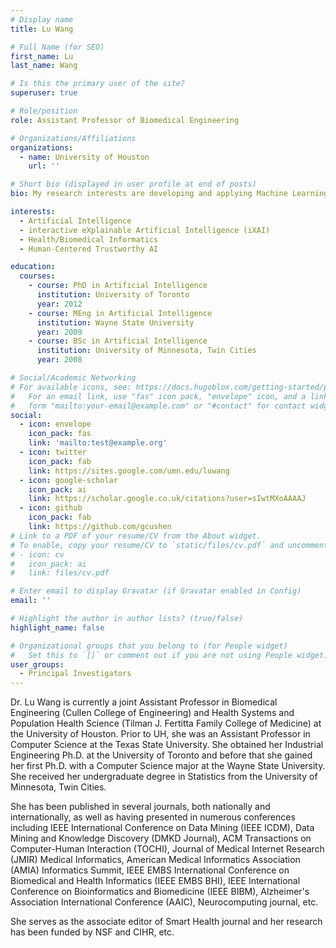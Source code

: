 ```yaml
---
# Display name
title: Lu Wang

# Full Name (for SEO)
first_name: Lu
last_name: Wang

# Is this the primary user of the site?
superuser: true

# Role/position
role: Assistant Professor of Biomedical Engineering

# Organizations/Affiliations
organizations:
  - name: University of Houston
    url: ''

# Short bio (displayed in user profile at end of posts)
bio: My research interests are developing and applying Machine Learning, Data Mining and Statistical methods (e.g., Multi-task Learning, Survival Analysis, Clustering, Risk Factor Analysis and Causal Discovery) on various data including gene expression, electronic health/medical records, and DNA sequencing reads for both cognitive disorders (e.g., delirium, Alzheimer's disease, dementia, major depressive disorder) and chronic diseases (e.g., cancer, obesity, hypertension). Inspired by the human factors approach, she also designs and develops Human-Centered Artificial Intelligence tools for users to integrate, visualize, analyze, and interpret health data in order to improve the interoperability and accessibility of AI-assisted healthcare decision support.

interests:
  - Artificial Intelligence
  - interactive eXplainable Artificial Intelligence (iXAI) 
  - Health/Biomedical Informatics
  - Human-Centered Trustworthy AI

education:
  courses:
    - course: PhD in Artificial Intelligence
      institution: University of Toronto
      year: 2012
    - course: MEng in Artificial Intelligence
      institution: Wayne State University
      year: 2009
    - course: BSc in Artificial Intelligence
      institution: University of Minnesota, Twin Cities
      year: 2008

# Social/Academic Networking
# For available icons, see: https://docs.hugoblox.com/getting-started/page-builder/#icons
#   For an email link, use "fas" icon pack, "envelope" icon, and a link in the
#   form "mailto:your-email@example.com" or "#contact" for contact widget.
social:
  - icon: envelope
    icon_pack: fas
    link: 'mailto:test@example.org'
  - icon: twitter
    icon_pack: fab
    link: https://sites.google.com/umn.edu/luwang
  - icon: google-scholar
    icon_pack: ai
    link: https://scholar.google.co.uk/citations?user=sIwtMXoAAAAJ
  - icon: github
    icon_pack: fab
    link: https://github.com/gcushen
# Link to a PDF of your resume/CV from the About widget.
# To enable, copy your resume/CV to `static/files/cv.pdf` and uncomment the lines below.
# - icon: cv
#   icon_pack: ai
#   link: files/cv.pdf

# Enter email to display Gravatar (if Gravatar enabled in Config)
email: ''

# Highlight the author in author lists? (true/false)
highlight_name: false

# Organizational groups that you belong to (for People widget)
#   Set this to `[]` or comment out if you are not using People widget.
user_groups:
  - Principal Investigators
---
```


Dr. Lu Wang is currently a joint Assistant Professor in Biomedical Engineering (Cullen College of Engineering) and Health Systems and Population Health Science (Tilman J. Fertitta Family College of Medicine) at the University of Houston. Prior to UH, she was an Assistant Professor in Computer Science at the Texas State University. She obtained her Industrial Engineering Ph.D. at the University of Toronto and before that she gained her first Ph.D. with a Computer Science major at the Wayne State University. She received her undergraduate degree in Statistics from the University of Minnesota, Twin Cities.

She has been published in several journals, both nationally and internationally, as well as having presented in numerous conferences including IEEE International Conference on Data Mining (IEEE ICDM), Data Mining and Knowledge Discovery (DMKD Journal), ACM Transactions on Computer-Human Interaction (TOCHI), Journal of Medical Internet Research (JMIR) Medical Informatics, American Medical Informatics Association (AMIA) Informatics Summit, IEEE EMBS International Conference on Biomedical and Health Informatics (IEEE EMBS BHI), IEEE International Conference on Bioinformatics and Biomedicine (IEEE BIBM), Alzheimer's Association International Conference (AAIC), Neurocomputing journal, etc.

She serves as the associate editor of Smart Health journal and her research has been funded by NSF and CIHR, etc.
